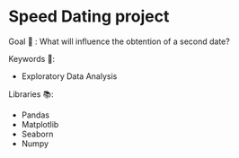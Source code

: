 # Speed Dating project

Goal 🎯 : What will influence the obtention of a second date?

Keywords :key::
- Exploratory Data Analysis

Libraries :books::
- Pandas
- Matplotlib
- Seaborn
- Numpy
